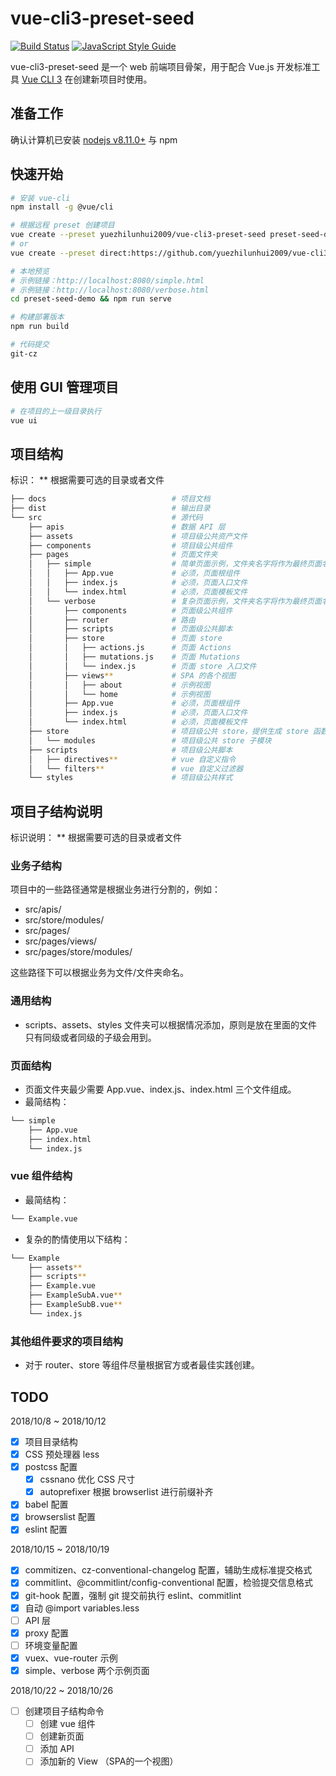 # vue-cli3-preset-seed
[![Build Status](https://travis-ci.com/yuezhilunhui2009/vue-cli3-preset-seed.svg?branch=master)](https://travis-ci.com/yuezhilunhui2009/vue-cli3-preset-seed)
[![JavaScript Style Guide](https://img.shields.io/badge/code_style-standard-brightgreen.svg)](https://standardjs.com)

vue-cli3-preset-seed 是一个 web 前端项目骨架，用于配合 Vue.js 开发标准工具 [Vue CLI 3](https://cli.vuejs.org/zh/) 在创建新项目时使用。

## 准备工作
确认计算机已安装 [nodejs v8.11.0+](https://nodejs.org/en/download/) 与 npm

## 快速开始
```bash
# 安装 vue-cli
npm install -g @vue/cli

# 根据远程 preset 创建项目 
vue create --preset yuezhilunhui2009/vue-cli3-preset-seed preset-seed-demo
# or
vue create --preset direct:https://github.com/yuezhilunhui2009/vue-cli3-preset-seed.git preset-demo --clone

# 本地预览
# 示例链接：http://localhost:8080/simple.html
# 示例链接：http://localhost:8080/verbose.html
cd preset-seed-demo && npm run serve

# 构建部署版本
npm run build

# 代码提交
git-cz
```

## 使用 GUI 管理项目
```bash
# 在项目的上一级目录执行
vue ui
```

## 项目结构
标识：
** 根据需要可选的目录或者文件

```bash
├── docs                            # 项目文档
├── dist                            # 输出目录
└── src                             # 源代码
    ├── apis                        # 数据 API 层
    ├── assets                      # 项目级公共资产文件
    ├── components                  # 项目级公共组件
    ├── pages                       # 页面文件夹
    │   ├── simple                  # 简单页面示例，文件夹名字将作为最终页面名字，例如：dist/simple.html
    │   │   ├── App.vue             # 必须，页面根组件
    │   │   ├── index.js            # 必须，页面入口文件
    │   │   └── index.html          # 必须，页面模板文件
    │   └── verbose                 # 复杂页面示例，文件夹名字将作为最终页面名字，例如：dist/verbose.html
    │       ├── components          # 页面级公共组件
    │       ├── router              # 路由
    │       ├── scripts             # 页面级公共脚本
    │       ├── store               # 页面 store
    │       │   ├── actions.js      # 页面 Actions
    │       │   ├── mutations.js    # 页面 Mutations
    │       │   └── index.js        # 页面 store 入口文件
    │       ├── views**             # SPA 的各个视图
    │       │   ├── about           # 示例视图
    │       │   └── home            # 示例视图
    │       ├── App.vue             # 必须，页面根组件
    │       ├── index.js            # 必须，页面入口文件
    │       └── index.html          # 必须，页面模板文件
    ├── store                       # 项目级公共 store，提供生成 store 函数
    │   └── modules                 # 项目级公共 store 子模块
    ├── scripts                     # 项目级公共脚本
    │   ├── directives**            # vue 自定义指令
    │   └── filters**               # vue 自定义过滤器
    └── styles                      # 项目级公共样式
```

## 项目子结构说明
标识说明：
** 根据需要可选的目录或者文件

### 业务子结构
项目中的一些路径通常是根据业务进行分割的，例如：

* src/apis/
* src/store/modules/
* src/pages/
* src/pages/views/
* src/pages/store/modules/

这些路径下可以根据业务为文件/文件夹命名。

### 通用结构
* scripts、assets、styles 文件夹可以根据情况添加，原则是放在里面的文件只有同级或者同级的子级会用到。

### 页面结构
* 页面文件夹最少需要 App.vue、index.js、index.html 三个文件组成。
* 最简结构：
```bash
└── simple
    ├── App.vue
    ├── index.html
    └── index.js
```

### vue 组件结构
* 最简结构：
```bash
└── Example.vue
```

* 复杂的酌情使用以下结构：
```bash
└── Example
    ├── assets**
    ├── scripts**
    ├── Example.vue
    ├── ExampleSubA.vue**
    ├── ExampleSubB.vue**
    └── index.js
```

### 其他组件要求的项目结构
* 对于 router、store 等组件尽量根据官方或者最佳实践创建。

<!--
## 阅读详细工程文档
```bash
# 本地预览
npm run docs:dev

# 构建部署版本
npm run docs:build
```
-->

## TODO
2018/10/8 ~ 2018/10/12

- [x] 项目目录结构
- [x] CSS 预处理器 less
- [x] postcss 配置
    - [x] cssnano 优化 CSS 尺寸
    - [x] autoprefixer 根据 browserlist 进行前缀补齐
- [x] babel 配置
- [x] browserslist 配置
- [x] eslint 配置

2018/10/15 ~ 2018/10/19

- [x] commitizen、cz-conventional-changelog 配置，辅助生成标准提交格式
- [x] commitlint、@commitlint/config-conventional 配置，检验提交信息格式
- [x] git-hook 配置，强制 git 提交前执行 eslint、commitlint
- [x] 自动 @import variables.less
- [ ] API 层
- [x] proxy 配置
- [ ] 环境变量配置
- [x] vuex、vue-router 示例
- [x] simple、verbose 两个示例页面

2018/10/22 ~ 2018/10/26

- [ ] 创建项目子结构命令
    - [ ] 创建 vue 组件
    - [ ] 创建新页面
    - [ ] 添加 API
    - [ ] 添加新的 View （SPA的一个视图）
